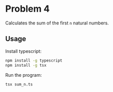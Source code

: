 # Problem 4

Calculates the sum of the first `n` natural numbers.

## Usage

Install typescript:

```bash
npm install -g typescript
npm install -g tsx
```

Run the program:

```bash
tsx sum_n.ts
```
